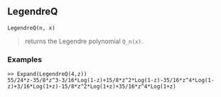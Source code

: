 ## LegendreQ

```
LegendreQ(n, x)
```

> returns the Legendre polynomial `Q_n(x)`.
 
### Examples
```   
>> Expand(LegendreQ(4,z))   
55/24*z-35/8*z^3-3/16*Log(1-z)+15/8*z^2*Log(1-z)-35/16*z^4*Log(1-z)+3/16*Log(1+z)-15/8*z^2*Log(1+z)+35/16*z^4*Log(1+z)
```
    
    
    
    
    
    
    
